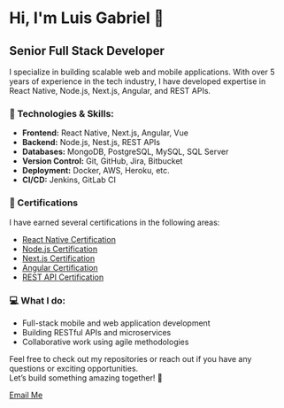 # Hi, I'm Luis Gabriel 👋

## Senior Full Stack Developer

I specialize in building scalable web and mobile applications. With over 5 years of experience in the tech industry, I have developed expertise in React Native, Node.js, Next.js, Angular, and REST APIs. 

### 🚀 Technologies & Skills:
- **Frontend:** React Native, Next.js, Angular, Vue
- **Backend:** Node.js, Nest.js, REST APIs
- **Databases:** MongoDB, PostgreSQL, MySQL, SQL Server
- **Version Control:** Git, GitHub, Jira, Bitbucket
- **Deployment:** Docker, AWS, Heroku, etc.
- **CI/CD:** Jenkins, GitLab CI

### 📜 Certifications
I have earned several certifications in the following areas:
- [React Native Certification](https://www.hackerrank.com/certificates/44d7fe975ac8)
- [Node.js Certification](https://www.hackerrank.com/certificates/8f1320429ad9)
- [Next.js Certification](https://www.hackerrank.com/certificates/a17b4d826075)
- [Angular Certification](https://www.hackerrank.com/certificates/0b942adf526a)
- [REST API Certification](https://www.hackerrank.com/certificates/9d70a334f3c7)

### 💻 What I do:
- Full-stack mobile and web application development
- Building RESTful APIs and microservices
- Collaborative work using agile methodologies

Feel free to check out my repositories or reach out if you have any questions or exciting opportunities.  
Let’s build something amazing together! 🚀

[Email Me](mailto:luisgabrielgomes04@gmail.com)

